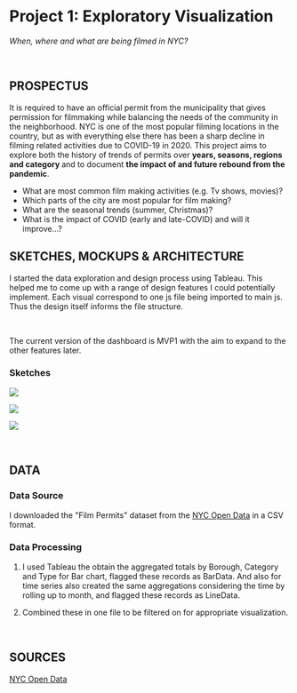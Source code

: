 # **Project 1: Exploratory Visualization**
*When, where and what are being filmed in NYC?*

<br />

## **PROSPECTUS**

It is required to have an official permit from the municipality that gives permission for filmmaking while balancing the needs of the community in the neighborhood. NYC is one of the most popular filming locations in the country, but as with everything else there has been a sharp decline in filming related activities due to COVID-19 in 2020. 
This project aims to explore both the history of trends of permits over <strong>years, seasons, regions and category </strong>and to document <strong>the impact of and future rebound from the pandemic</strong>.

* What are most common film making activities (e.g. Tv shows, movies)?
* Which parts of the city are most popular for film making?
* What are the seasonal trends (summer, Christmas)?
* What is the impact of COVID (early and late-COVID) and will it improve…?



## **SKETCHES, MOCKUPS & ARCHITECTURE**

I started the data exploration and design process using Tableau. This helped me to come up with a range of design features I could potentially implement.
Each visual correspond to one js file being imported to main js. Thus the design itself informs the file structure.

<br />

The current version of the dashboard is MVP1 with the aim to expand to the other features later.

### Sketches
![](https://github.com/beyenidogan/Viz-Portfolio/blob/main/assets/Documents/Exploratory_Sketch1.png)

![](https://github.com/beyenidogan/Viz-Portfolio/blob/main/assets/Documents/Exploratory_Sketch2.png)

![](https://github.com/beyenidogan/Viz-Portfolio/blob/main/assets/Documents/Exploratory_Sketch3.png)

<br />


## **DATA**

### Data Source
I downloaded the "Film Permits"  dataset from the [NYC Open Data](https://data.cityofnewyork.us/City-Government/Film-Permits/tg4x-b46p) in a CSV format.


### Data Processing

1. I used Tableau the obtain the aggregated totals by Borough, Category and Type for Bar chart, flagged these records as BarData. And also for time series also created the same aggregations considering the time by rolling up to month, and flagged these records as LineData.

2. Combined these in one file to be filtered on for appropriate visualization.

<br />


## **SOURCES**
[NYC Open Data](https://data.cityofnewyork.us/City-Government/Film-Permits/tg4x-b46p)

<br />

